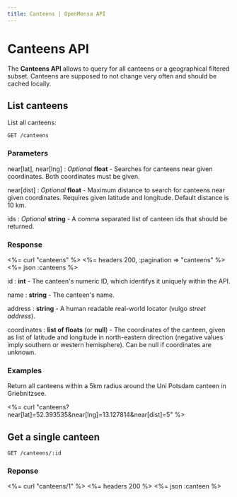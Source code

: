 ```yaml
---
title: Canteens | OpenMensa API
---
```


# Canteens API

The **Canteens API** allows to query for all canteens or a geographical filtered subset. Canteens are supposed to not change very often and should be cached locally.

## List canteens

List all canteens:

	GET /canteens

### Parameters

near\[lat\], near\[lng\]
: _Optional_ **float** - Searches for canteens near given coordinates. Both coordinates must be given.

near\[dist\]
: _Optional_ **float** - Maximum distance to search for canteens near given coordinates. Requires given latitude and longitude. Default distance is 10 km.

ids
: _Optional_ **string** - A comma separated list of canteen ids that should be returned.

### Response

<%= curl "canteens" %>
<%= headers 200, :pagination => "canteens" %>
<%= json :canteens %>

id
: **int** - The canteen's numeric ID, which identifys it uniquely within the API.

name
: **string** - The canteen's name.

address
: **string** - A human readable real-world locator (vulgo _street address_).

coordinates
: **list of floats** (or **null**) - The coordinates of the canteen, given as list of latitude and longitude in north-eastern direction (negative values imply southern or western hemisphere). Can be null if coordinates are unknown.

### Examples

Return all canteens within a 5km radius around the Uni Potsdam canteen in Griebnitzsee.

<%= curl "canteens?near[lat]=52.393535&near[lng]=13.127814&near[dist]=5" %>

## Get a single canteen

	GET /canteens/:id

### Reponse

<%= curl "canteens/1" %>
<%= headers 200 %>
<%= json :canteen %>
